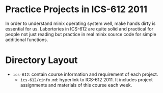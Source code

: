 # Practice Projects in ICS-612 2011

   In order to understand minix operating system well, make hands dirty is
essential for us. Labortories in ICS-612 are quite solid and practical for people
not just reading but practice in real minix source code for simple additional
functions.

# Directory Layout

* `ics-612`: contain course information and requirement of each project.
	* `ics-612/cinfo.md`: hyperlink to ICS-612 2011. It includes project
		assignments and materials of this course each week.
